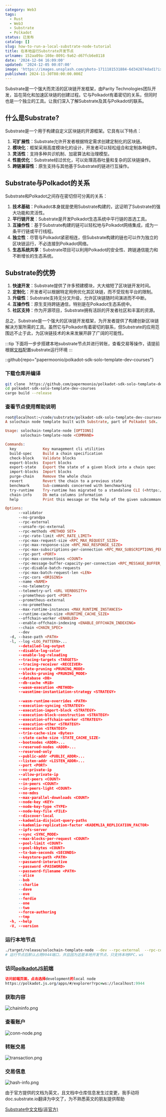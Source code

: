 ```yaml
---
category: Web3
tags:
  - Rust
  - Web3
  - Substrate
  - Polkadot
status: 已发布
catalog: []
slug: how-to-run-a-local-substrate-node-tutorial
title: 在本地运行Substrate开发节点
urlname: 152aa09a-108e-8091-9a62-d67fcb6e8118
date: '2024-12-04 16:09:00'
updated: '2024-12-05 00:07:00'
image: 'https://images.unsplash.com/photo-1711181531884-6d342874dad1?ixlib=rb-4.0.3&q=85&fm=jpg&crop=entropy&cs=srgb'
published: 2024-11-30T08:00:00.000Z
---
```


Substrate是一个强大而灵活的区块链开发框架，由Parity Technologies团队开发，旨在简化和加速区块链的创建过程。它与Polkadot有着密切的关系，但同时也是一个独立的工具。让我们深入了解Substrate及其与Polkadot的联系。


## 什么是Substrate?


Substrate是一个用于构建自定义区块链的开源框架。它具有以下特点：

1. **可扩展性**：Substrate允许开发者根据特定需求创建定制化的区块链。
2. **模块化**：框架采用高度模块化的设计，开发者可以轻松组合和定制各种组件。
3. **灵活性**：支持多种共识机制、加密算法和治理模型。
4. **性能优化**：Substrate经过优化，可以处理高吞吐量和复杂的区块链操作。
5. **跨链兼容性**：原生支持与其他基于Substrate的链进行互操作。

## Substrate与Polkadot的关系


Substrate和Polkadot之间存在密切但可分离的关系：

1. **技术基础**：Polkadot本身就是使用Substrate构建的，这证明了Substrate的强大功能和灵活性。
2. **平行链开发**：Substrate是开发Polkadot生态系统中平行链的首选工具。
3. **互操作性**：基于Substrate构建的链可以轻松地与Polkadot网络集成，成为一条平行链或平行线程。
4. **独立性**：尽管与Polkadot紧密相连，但Substrate构建的链也可以作为独立的区块链运行，不必连接到Polkadot网络。
5. **生态系统共享**：Substrate项目可以利用Polkadot的安全性、跨链通信能力和不断增长的生态系统。

## Substrate的优势

1. **快速开发**：Substrate提供了许多预建模块，大大缩短了区块链开发时间。
2. **定制化**：开发者可以根据特定用例优化其区块链，而不受现有平台的限制。
3. **升级性**：Substrate支持无分叉升级，允许区块链随时间演进而不中断。
4. **互操作性**：原生支持跨链通信，特别是在Polkadot生态系统中。
5. **社区支持**：作为开源项目，Substrate拥有活跃的开发者社区和丰富的资源。

总之，Substrate是一个强大的区块链开发框架，为开发者提供了构建创新区块链解决方案所需的工具。虽然它与Polkadot有着密切的联系，但Substrate的应用范围远不止于此，为区块链技术的未来发展开辟了广阔的可能性。


:::tip
下面将一步步搭建本地substrate节点并进行转账，查看交易等操作，请提前根据[文档](https://substrate-docs.pages.dev/en/install/macos/?mode=light)配置substrate运行环境
:::


::github{repo="papermoonio/polkadot-sdk-solo-template-dev-courses"}


### 下载仓库并编译


```bash
git clone  https://github.com/papermoonio/polkadot-sdk-solo-template-dev-courses 
cd polkadot-sdk-solo-template-dev-courses
cargo build --release
```


### 查看节点使用帮助说明


```prolog
root@localhost:~/code/substrate/polkadot-sdk-solo-template-dev-courses# ./target/release/solochain-template-node -h
A solochain node template built with Substrate, part of Polkadot Sdk.

Usage: solochain-template-node [OPTIONS]
       solochain-template-node <COMMAND>

Commands:
  key            Key management cli utilities
  build-spec     Build a chain specification
  check-block    Validate blocks
  export-blocks  Export blocks
  export-state   Export the state of a given block into a chain spec
  import-blocks  Import blocks
  purge-chain    Remove the whole chain
  revert         Revert the chain to a previous state
  benchmark      Sub-commands concerned with benchmarking
  try-runtime    Try-runtime has migrated to a standalone CLI (<https://github.com/paritytech/try-runtime-cli>). The subcommand exists as a stub and deprecation notice. It will be removed entirely some time after January 2024
  chain-info     Db meta columns information
  help           Print this message or the help of the given subcommand(s)

Options:
      --validator                                                                                Enable validator mode
      --no-grandpa                                                                               Disable GRANDPA
      --rpc-external                                                                             Listen to all RPC interfaces (default: local)
      --unsafe-rpc-external                                                                      Listen to all RPC interfaces
      --rpc-methods <METHOD SET>                                                                 RPC methods to expose. [default: auto] [possible values: auto, safe, unsafe]
      --rpc-rate-limit <RPC_RATE_LIMIT>                                                          RPC rate limiting (calls/minute) for each connection
      --rpc-max-request-size <RPC_MAX_REQUEST_SIZE>                                              Set the maximum RPC request payload size for both HTTP and WS in megabytes [default: 15]
      --rpc-max-response-size <RPC_MAX_RESPONSE_SIZE>                                            Set the maximum RPC response payload size for both HTTP and WS in megabytes [default: 15]
      --rpc-max-subscriptions-per-connection <RPC_MAX_SUBSCRIPTIONS_PER_CONNECTION>              Set the maximum concurrent subscriptions per connection [default: 1024]
      --rpc-port <PORT>                                                                          Specify JSON-RPC server TCP port
      --rpc-max-connections <COUNT>                                                              Maximum number of RPC server connections [default: 100]
      --rpc-message-buffer-capacity-per-connection <RPC_MESSAGE_BUFFER_CAPACITY_PER_CONNECTION>  The number of messages the RPC server is allowed to keep in memory [default: 64]
      --rpc-disable-batch-requests                                                               Disable RPC batch requests
      --rpc-max-batch-request-len <LEN>                                                          Limit the max length per RPC batch request
      --rpc-cors <ORIGINS>                                                                       Specify browser *origins* allowed to access the HTTP & WS RPC servers
      --name <NAME>                                                                              The human-readable name for this node
      --no-telemetry                                                                             Disable connecting to the Substrate telemetry server
      --telemetry-url <URL VERBOSITY>                                                            The URL of the telemetry server to connect to
      --prometheus-port <PORT>                                                                   Specify Prometheus exporter TCP Port
      --prometheus-external                                                                      Expose Prometheus exporter on all interfaces
      --no-prometheus                                                                            Do not expose a Prometheus exporter endpoint
      --max-runtime-instances <MAX_RUNTIME_INSTANCES>                                            The size of the instances cache for each runtime [max: 32] [default: 8]
      --runtime-cache-size <RUNTIME_CACHE_SIZE>                                                  Maximum number of different runtimes that can be cached [default: 2]
      --offchain-worker <ENABLED>                                                                Execute offchain workers on every block [default: when-authority] [possible values: always, never, when-authority]
      --enable-offchain-indexing <ENABLE_OFFCHAIN_INDEXING>                                      Enable offchain indexing API [default: false] [possible values: true, false]
      --chain <CHAIN_SPEC>                                                                       Specify the chain specification
      --dev                                                                                      Specify the development chain
  -d, --base-path <PATH>                                                                         Specify custom base path
  -l, --log <LOG_PATTERN>...                                                                     Sets a custom logging filter (syntax: `<target>=<level>`)
      --detailed-log-output                                                                      Enable detailed log output
      --disable-log-color                                                                        Disable log color output
      --enable-log-reloading                                                                     Enable feature to dynamically update and reload the log filter
      --tracing-targets <TARGETS>                                                                Sets a custom profiling filter
      --tracing-receiver <RECEIVER>                                                              Receiver to process tracing messages [default: log] [possible values: log]
      --state-pruning <PRUNING_MODE>                                                             Specify the state pruning mode
      --blocks-pruning <PRUNING_MODE>                                                            Specify the blocks pruning mode [default: archive-canonical]
      --database <DB>                                                                            Select database backend to use [possible values: rocksdb, paritydb, auto, paritydb-experimental]
      --db-cache <MiB>                                                                           Limit the memory the database cache can use
      --wasm-execution <METHOD>                                                                  Method for executing Wasm runtime code [default: compiled] [possible values: interpreted-i-know-what-i-do, compiled]
      --wasmtime-instantiation-strategy <STRATEGY>                                               The WASM instantiation method to use [default: pooling-copy-on-write] [possible values: pooling-copy-on-write, recreate-instance-copy-on-write, pooling,
                                                                                                 recreate-instance]
      --wasm-runtime-overrides <PATH>                                                            Specify the path where local WASM runtimes are stored
      --execution-syncing <STRATEGY>                                                             Runtime execution strategy for importing blocks during initial sync [possible values: native, wasm, both, native-else-wasm]
      --execution-import-block <STRATEGY>                                                        Runtime execution strategy for general block import (including locally authored blocks) [possible values: native, wasm, both, native-else-wasm]
      --execution-block-construction <STRATEGY>                                                  Runtime execution strategy for constructing blocks [possible values: native, wasm, both, native-else-wasm]
      --execution-offchain-worker <STRATEGY>                                                     Runtime execution strategy for offchain workers [possible values: native, wasm, both, native-else-wasm]
      --execution-other <STRATEGY>                                                               Runtime execution strategy when not syncing, importing or constructing blocks [possible values: native, wasm, both, native-else-wasm]
      --execution <STRATEGY>                                                                     The execution strategy that should be used by all execution contexts [possible values: native, wasm, both, native-else-wasm]
      --trie-cache-size <Bytes>                                                                  Specify the state cache size [default: 67108864]
      --state-cache-size <STATE_CACHE_SIZE>                                                      DEPRECATED: switch to `--trie-cache-size`
      --bootnodes <ADDR>...                                                                      Specify a list of bootnodes
      --reserved-nodes <ADDR>...                                                                 Specify a list of reserved node addresses
      --reserved-only                                                                            Whether to only synchronize the chain with reserved nodes
      --public-addr <PUBLIC_ADDR>...                                                             Public address that other nodes will use to connect to this node
      --listen-addr <LISTEN_ADDR>...                                                             Listen on this multiaddress
      --port <PORT>                                                                              Specify p2p protocol TCP port
      --no-private-ip                                                                            Always forbid connecting to private IPv4/IPv6 addresses
      --allow-private-ip                                                                         Always accept connecting to private IPv4/IPv6 addresses
      --out-peers <COUNT>                                                                        Number of outgoing connections we're trying to maintain [default: 8]
      --in-peers <COUNT>                                                                         Maximum number of inbound full nodes peers [default: 32]
      --in-peers-light <COUNT>                                                                   Maximum number of inbound light nodes peers [default: 100]
      --no-mdns                                                                                  Disable mDNS discovery (default: true)
      --max-parallel-downloads <COUNT>                                                           Maximum number of peers from which to ask for the same blocks in parallel [default: 5]
      --node-key <KEY>                                                                           Secret key to use for p2p networking
      --node-key-type <TYPE>                                                                     Crypto primitive to use for p2p networking [default: ed25519] [possible values: ed25519]
      --node-key-file <FILE>                                                                     File from which to read the node's secret key to use for p2p networking
      --discover-local                                                                           Enable peer discovery on local networks
      --kademlia-disjoint-query-paths                                                            Require iterative Kademlia DHT queries to use disjoint paths
      --kademlia-replication-factor <KADEMLIA_REPLICATION_FACTOR>                                Kademlia replication factor [default: 20]
      --ipfs-server                                                                              Join the IPFS network and serve transactions over bitswap protocol
      --sync <SYNC_MODE>                                                                         Blockchain syncing mode. [default: full] [possible values: full, fast, fast-unsafe, warp]
      --max-blocks-per-request <COUNT>                                                           Maximum number of blocks per request [default: 64]
      --pool-limit <COUNT>                                                                       Maximum number of transactions in the transaction pool [default: 8192]
      --pool-kbytes <COUNT>                                                                      Maximum number of kilobytes of all transactions stored in the pool [default: 20480]
      --tx-ban-seconds <SECONDS>                                                                 How long a transaction is banned for
      --keystore-path <PATH>                                                                     Specify custom keystore path
      --password-interactive                                                                     Use interactive shell for entering the password used by the keystore
      --password <PASSWORD>                                                                      Password used by the keystore
      --password-filename <PATH>                                                                 File that contains the password used by the keystore
      --alice                                                                                    Shortcut for `--name Alice --validator`
      --bob                                                                                      Shortcut for `--name Bob --validator`
      --charlie                                                                                  Shortcut for `--name Charlie --validator`
      --dave                                                                                     Shortcut for `--name Dave --validator`
      --eve                                                                                      Shortcut for `--name Eve --validator`
      --ferdie                                                                                   Shortcut for `--name Ferdie --validator`
      --one                                                                                      Shortcut for `--name One --validator`
      --two                                                                                      Shortcut for `--name Two --validator`
      --force-authoring                                                                          Enable authoring even when offline
      --tmp                                                                                      Run a temporary node
  -h, --help                                                                                     Print help (see more with '--help')
  -V, --version                                                                                  Print version
```


### 运行本地节点


```bash
./target/release/solochain-template-node --dev --rpc-external  --rpc-cors all
# 运行节点后默认占用9944端口，并且因为这是本地开发节点，只支持本地RPC，ws
```


### 访问[polkadotJS前端](https://polkadot.js.org/apps/#/explorer?rpc=ws://localhost:9944)


```prolog
访问前端页面，点击选择development的local node
https://polkadot.js.org/apps/#/explorer?rpc=ws://localhost:9944
```


### 获取内容


![chaininfo.png](https://prod-files-secure.s3.us-west-2.amazonaws.com/5d24fe63-e567-4804-86f9-9fdc62e13082/89be5adf-5619-4306-be75-45b425e3c446/chaininfo.png?X-Amz-Algorithm=AWS4-HMAC-SHA256&X-Amz-Content-Sha256=UNSIGNED-PAYLOAD&X-Amz-Credential=ASIAZI2LB4662P4LACKZ%2F20250413%2Fus-west-2%2Fs3%2Faws4_request&X-Amz-Date=20250413T054100Z&X-Amz-Expires=3600&X-Amz-Security-Token=IQoJb3JpZ2luX2VjEG0aCXVzLXdlc3QtMiJHMEUCIQC8%2BDr8G0iJeCgqeCBpzxg%2FXa20xbynT8r0eumhDBFzRQIgAcoWOe0%2FWQJPtPlj8x%2FrT3R%2FJ63AxKIvPUFled1kDoUqiAQI5v%2F%2F%2F%2F%2F%2F%2F%2F%2F%2FARAAGgw2Mzc0MjMxODM4MDUiDHdUN7pbiARGfb%2FgSyrcA9QTptf%2F59gWwCYSFmfps4YbHq9H3g8FQg0vC0Bmu3FGXXnBwiUbOjCHokXqmABPu8vwd3xHJgF3CUMCHcqHGqb5x8YgE24NWhz2GETo%2FyVzVp2PmHJRPaxQZx%2BT0K3fmL7y6rP9gSwt1LZrT%2FuzWsh2tLvMpOwXfcM3pQ4UVIDbMl4FIcjZ%2FEF%2F45WW%2BpdilS%2FSNI37aycecIKqv22dnrB3FkHwIcM3GbnIHPKBC9fcq1Jh3k%2FoQ0Fs7p1z0B%2B4BB2821ocpe5nbaiGj75%2Fpvf7GpBD3NqDHOdpai5b%2BVYk%2Fk8yxpCiqCgdgwnlsKwo6m8oavwcyosatrWSYoTmuMUL7CYs8%2Bo5MYonDQGE7wyYPuw3QT8y%2FupPVc5C%2BEcRKYd9mLDUTH8S4GNwQvEb9H%2FZOVUhLuYqqdsd372wDoa6fsOgoY%2BSFjCRfnp58ZaWrdw4eseXs2CHviWrVZcwk1IjxnUQhdOTs8i%2FTDtv4J2MuPga%2Fo9yUf8s676hKTL9P1IwaeXNkcTJdZUhyqSMCDYyp8nEC8VPcKYcqC4OAlHn7bSLzWahfD2r9gSvZebP7TKYyg4SjOJB21eCWaXV0wd9DprzoNmAAv6QOIx4gaRSthLZhJVkU%2BPGlL1UMI2M7b8GOqUBBLpr9vZjbvWBepE9BKhXNpDnfKSH43laC01yjswIqYx8eRpA7cFUJklP1S5R%2FbDQ3MOho2HMhzPjDDxt1JvjAYyI%2FiuTndkpL42qQiVUS97NCuNmFDvEiDGsvJor2D%2Br4dm6jgEonZkwJtRUDFLP7G1ziSYNbtR3qcp7VIvLL2ptmdD5xPyzCryLi4ZgvvM%2Beogcyh0hIljVU2Avj10ZPisE7bPj&X-Amz-Signature=a54ad7016516bb72be4e7437e362afc187890cf5d3f44b368de53328816563e7&X-Amz-SignedHeaders=host&x-id=GetObject)


### 查看账户


![conn-node.png](https://prod-files-secure.s3.us-west-2.amazonaws.com/5d24fe63-e567-4804-86f9-9fdc62e13082/05964f92-c6d8-42d1-b4a1-b3a852295683/conn-node.png?X-Amz-Algorithm=AWS4-HMAC-SHA256&X-Amz-Content-Sha256=UNSIGNED-PAYLOAD&X-Amz-Credential=ASIAZI2LB4662P4LACKZ%2F20250413%2Fus-west-2%2Fs3%2Faws4_request&X-Amz-Date=20250413T054100Z&X-Amz-Expires=3600&X-Amz-Security-Token=IQoJb3JpZ2luX2VjEG0aCXVzLXdlc3QtMiJHMEUCIQC8%2BDr8G0iJeCgqeCBpzxg%2FXa20xbynT8r0eumhDBFzRQIgAcoWOe0%2FWQJPtPlj8x%2FrT3R%2FJ63AxKIvPUFled1kDoUqiAQI5v%2F%2F%2F%2F%2F%2F%2F%2F%2F%2FARAAGgw2Mzc0MjMxODM4MDUiDHdUN7pbiARGfb%2FgSyrcA9QTptf%2F59gWwCYSFmfps4YbHq9H3g8FQg0vC0Bmu3FGXXnBwiUbOjCHokXqmABPu8vwd3xHJgF3CUMCHcqHGqb5x8YgE24NWhz2GETo%2FyVzVp2PmHJRPaxQZx%2BT0K3fmL7y6rP9gSwt1LZrT%2FuzWsh2tLvMpOwXfcM3pQ4UVIDbMl4FIcjZ%2FEF%2F45WW%2BpdilS%2FSNI37aycecIKqv22dnrB3FkHwIcM3GbnIHPKBC9fcq1Jh3k%2FoQ0Fs7p1z0B%2B4BB2821ocpe5nbaiGj75%2Fpvf7GpBD3NqDHOdpai5b%2BVYk%2Fk8yxpCiqCgdgwnlsKwo6m8oavwcyosatrWSYoTmuMUL7CYs8%2Bo5MYonDQGE7wyYPuw3QT8y%2FupPVc5C%2BEcRKYd9mLDUTH8S4GNwQvEb9H%2FZOVUhLuYqqdsd372wDoa6fsOgoY%2BSFjCRfnp58ZaWrdw4eseXs2CHviWrVZcwk1IjxnUQhdOTs8i%2FTDtv4J2MuPga%2Fo9yUf8s676hKTL9P1IwaeXNkcTJdZUhyqSMCDYyp8nEC8VPcKYcqC4OAlHn7bSLzWahfD2r9gSvZebP7TKYyg4SjOJB21eCWaXV0wd9DprzoNmAAv6QOIx4gaRSthLZhJVkU%2BPGlL1UMI2M7b8GOqUBBLpr9vZjbvWBepE9BKhXNpDnfKSH43laC01yjswIqYx8eRpA7cFUJklP1S5R%2FbDQ3MOho2HMhzPjDDxt1JvjAYyI%2FiuTndkpL42qQiVUS97NCuNmFDvEiDGsvJor2D%2Br4dm6jgEonZkwJtRUDFLP7G1ziSYNbtR3qcp7VIvLL2ptmdD5xPyzCryLi4ZgvvM%2Beogcyh0hIljVU2Avj10ZPisE7bPj&X-Amz-Signature=f66cd933153a709487783fc93dd68acf32471021a271f67e8c6caee54e427c99&X-Amz-SignedHeaders=host&x-id=GetObject)


### 转账交易


![transaction.png](https://prod-files-secure.s3.us-west-2.amazonaws.com/5d24fe63-e567-4804-86f9-9fdc62e13082/65593d3b-9b56-4fbe-a383-1447c903127f/transaction.png?X-Amz-Algorithm=AWS4-HMAC-SHA256&X-Amz-Content-Sha256=UNSIGNED-PAYLOAD&X-Amz-Credential=ASIAZI2LB4662P4LACKZ%2F20250413%2Fus-west-2%2Fs3%2Faws4_request&X-Amz-Date=20250413T054100Z&X-Amz-Expires=3600&X-Amz-Security-Token=IQoJb3JpZ2luX2VjEG0aCXVzLXdlc3QtMiJHMEUCIQC8%2BDr8G0iJeCgqeCBpzxg%2FXa20xbynT8r0eumhDBFzRQIgAcoWOe0%2FWQJPtPlj8x%2FrT3R%2FJ63AxKIvPUFled1kDoUqiAQI5v%2F%2F%2F%2F%2F%2F%2F%2F%2F%2FARAAGgw2Mzc0MjMxODM4MDUiDHdUN7pbiARGfb%2FgSyrcA9QTptf%2F59gWwCYSFmfps4YbHq9H3g8FQg0vC0Bmu3FGXXnBwiUbOjCHokXqmABPu8vwd3xHJgF3CUMCHcqHGqb5x8YgE24NWhz2GETo%2FyVzVp2PmHJRPaxQZx%2BT0K3fmL7y6rP9gSwt1LZrT%2FuzWsh2tLvMpOwXfcM3pQ4UVIDbMl4FIcjZ%2FEF%2F45WW%2BpdilS%2FSNI37aycecIKqv22dnrB3FkHwIcM3GbnIHPKBC9fcq1Jh3k%2FoQ0Fs7p1z0B%2B4BB2821ocpe5nbaiGj75%2Fpvf7GpBD3NqDHOdpai5b%2BVYk%2Fk8yxpCiqCgdgwnlsKwo6m8oavwcyosatrWSYoTmuMUL7CYs8%2Bo5MYonDQGE7wyYPuw3QT8y%2FupPVc5C%2BEcRKYd9mLDUTH8S4GNwQvEb9H%2FZOVUhLuYqqdsd372wDoa6fsOgoY%2BSFjCRfnp58ZaWrdw4eseXs2CHviWrVZcwk1IjxnUQhdOTs8i%2FTDtv4J2MuPga%2Fo9yUf8s676hKTL9P1IwaeXNkcTJdZUhyqSMCDYyp8nEC8VPcKYcqC4OAlHn7bSLzWahfD2r9gSvZebP7TKYyg4SjOJB21eCWaXV0wd9DprzoNmAAv6QOIx4gaRSthLZhJVkU%2BPGlL1UMI2M7b8GOqUBBLpr9vZjbvWBepE9BKhXNpDnfKSH43laC01yjswIqYx8eRpA7cFUJklP1S5R%2FbDQ3MOho2HMhzPjDDxt1JvjAYyI%2FiuTndkpL42qQiVUS97NCuNmFDvEiDGsvJor2D%2Br4dm6jgEonZkwJtRUDFLP7G1ziSYNbtR3qcp7VIvLL2ptmdD5xPyzCryLi4ZgvvM%2Beogcyh0hIljVU2Avj10ZPisE7bPj&X-Amz-Signature=ffc9bcc6500ce7af402b89078388deb23bbfbfa29a7c29073120020323f88294&X-Amz-SignedHeaders=host&x-id=GetObject)


### 交易信息


![hash-info.png](https://prod-files-secure.s3.us-west-2.amazonaws.com/5d24fe63-e567-4804-86f9-9fdc62e13082/7b9b0ba8-edf2-4998-9e9d-9cde7a64aa23/hash-info.png?X-Amz-Algorithm=AWS4-HMAC-SHA256&X-Amz-Content-Sha256=UNSIGNED-PAYLOAD&X-Amz-Credential=ASIAZI2LB4662P4LACKZ%2F20250413%2Fus-west-2%2Fs3%2Faws4_request&X-Amz-Date=20250413T054100Z&X-Amz-Expires=3600&X-Amz-Security-Token=IQoJb3JpZ2luX2VjEG0aCXVzLXdlc3QtMiJHMEUCIQC8%2BDr8G0iJeCgqeCBpzxg%2FXa20xbynT8r0eumhDBFzRQIgAcoWOe0%2FWQJPtPlj8x%2FrT3R%2FJ63AxKIvPUFled1kDoUqiAQI5v%2F%2F%2F%2F%2F%2F%2F%2F%2F%2FARAAGgw2Mzc0MjMxODM4MDUiDHdUN7pbiARGfb%2FgSyrcA9QTptf%2F59gWwCYSFmfps4YbHq9H3g8FQg0vC0Bmu3FGXXnBwiUbOjCHokXqmABPu8vwd3xHJgF3CUMCHcqHGqb5x8YgE24NWhz2GETo%2FyVzVp2PmHJRPaxQZx%2BT0K3fmL7y6rP9gSwt1LZrT%2FuzWsh2tLvMpOwXfcM3pQ4UVIDbMl4FIcjZ%2FEF%2F45WW%2BpdilS%2FSNI37aycecIKqv22dnrB3FkHwIcM3GbnIHPKBC9fcq1Jh3k%2FoQ0Fs7p1z0B%2B4BB2821ocpe5nbaiGj75%2Fpvf7GpBD3NqDHOdpai5b%2BVYk%2Fk8yxpCiqCgdgwnlsKwo6m8oavwcyosatrWSYoTmuMUL7CYs8%2Bo5MYonDQGE7wyYPuw3QT8y%2FupPVc5C%2BEcRKYd9mLDUTH8S4GNwQvEb9H%2FZOVUhLuYqqdsd372wDoa6fsOgoY%2BSFjCRfnp58ZaWrdw4eseXs2CHviWrVZcwk1IjxnUQhdOTs8i%2FTDtv4J2MuPga%2Fo9yUf8s676hKTL9P1IwaeXNkcTJdZUhyqSMCDYyp8nEC8VPcKYcqC4OAlHn7bSLzWahfD2r9gSvZebP7TKYyg4SjOJB21eCWaXV0wd9DprzoNmAAv6QOIx4gaRSthLZhJVkU%2BPGlL1UMI2M7b8GOqUBBLpr9vZjbvWBepE9BKhXNpDnfKSH43laC01yjswIqYx8eRpA7cFUJklP1S5R%2FbDQ3MOho2HMhzPjDDxt1JvjAYyI%2FiuTndkpL42qQiVUS97NCuNmFDvEiDGsvJor2D%2Br4dm6jgEonZkwJtRUDFLP7G1ziSYNbtR3qcp7VIvLL2ptmdD5xPyzCryLi4ZgvvM%2Beogcyh0hIljVU2Avj10ZPisE7bPj&X-Amz-Signature=5f20c7f1b30c80678861c9c323664eee12bc44f0fdcca7c7436baf111a5b929e&X-Amz-SignedHeaders=host&x-id=GetObject)


由于官方提供的文档为英文，且文档中仓库信息发生过变更，我手动将doc.substrate.io翻译为中文了，为不熟悉英文的朋友提供帮助


[ Substrate中文文档(非官方)](https://substrate-docs.pages.dev/en/tutorials/build-a-blockchain/?mode=light)


